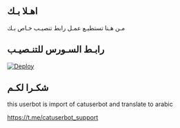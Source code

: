## اهـلا بـك
مـن هـنا تستطيـع عمـل رابط تنصيـب خـاص بـك

## رابـط السـورس للتنـصيـب

[![Deploy](https://www.herokucdn.com/deploy/button.svg)](https://heroku.com/deploy?template=https://github.com/matrx8/jmthon)

## شكـرا لكـم 


this userbot is import of catuserbot and translate to arabic

https://t.me/catuserbot_support
